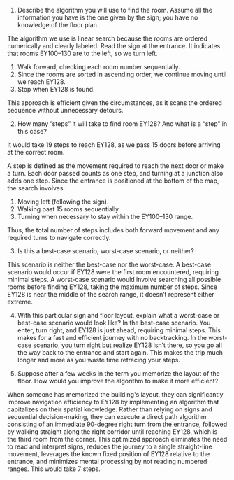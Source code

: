 1. Describe the algorithm you will use to find the room. Assume all the information you have is the one given by the sign; you have no knowledge of the floor plan.

The algorithm we use is linear search because the rooms are ordered numerically and clearly labeled. Read the sign at the entrance. It indicates that rooms EY100–130 are to the left, so we turn left.
1. Walk forward, checking each room number sequentially.
2. Since the rooms are sorted in ascending order, we continue moving until we reach EY128.
3. Stop when EY128 is found.

This approach is efficient given the circumstances, as it scans the ordered sequence without unnecessary detours.


2. How many ”steps” it will take to find room EY128? And what is a “step” in this case?

It would take 19 steps to reach EY128, as we pass 15 doors before arriving at the correct room.

A step is defined as the movement required to reach the next door or make a turn. Each door passed counts as one step, and turning at a junction also adds one step.
Since the entrance is positioned at the bottom of the map, the search involves:

1. Moving left (following the sign).
2. Walking past 15 rooms sequentially.
3. Turning when necessary to stay within the EY100–130 range.

Thus, the total number of steps includes both forward movement and any required turns to navigate correctly.

3. Is this a best-case scenario, worst-case scenario, or neither?

This scenario is neither the best-case nor the worst-case.
A best-case scenario would occur if EY128 were the first room encountered, requiring minimal steps.
A worst-case scenario would involve searching all possible rooms before finding EY128, taking the maximum number of steps.
Since EY128 is near the middle of the search range, it doesn’t represent either extreme. 

4. With this particular sign and floor layout, explain what a worst-case or best-case scenario would look like?
In the best-case scenario. You enter, turn right, and EY128 is just ahead, requiring minimal steps. This makes for a fast and efficient journey with no backtracking. In the worst-case scenario, you turn right but realize EY128 isn’t there, so you go all the way back to the entrance and start again. This makes the trip much longer and more as you waste time retracing your steps. 

5. Suppose after a few weeks in the term you memorize the layout of the floor. How would you improve the algorithm to make it more efficient?

When someone has memorized the building's layout, they can significantly improve navigation efficiency to EY128 by implementing an algorithm that capitalizes on their spatial knowledge. Rather than relying on signs and sequential decision-making, they can execute a direct path algorithm consisting of an immediate 90-degree right turn from the entrance, followed by walking straight along the right corridor until reaching EY128, which is the third room from the corner. This optimized approach eliminates the need to read and interpret signs, reduces the journey to a single straight-line movement, leverages the known fixed position of EY128 relative to the entrance, and minimizes mental processing by not reading numbered ranges. This would take 7 steps.
